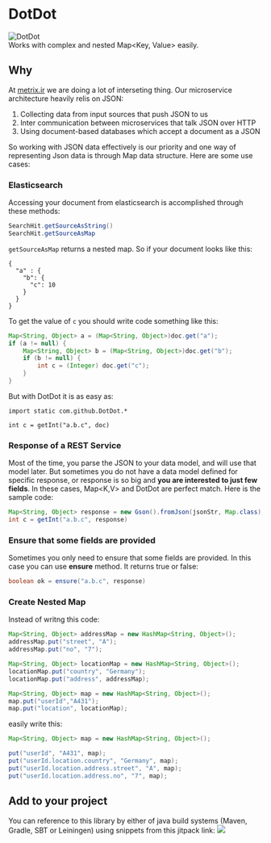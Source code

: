 # DotDot
![DotDot](https://github.com/mostafa-asg/dotdot/blob/master/image/DotDot.png)  
Works with complex and nested Map<Key, Value> easily.

## Why
At [metrix.ir](https://metrix.ir/) we are doing a lot of interseting thing. Our microservice architecture 
heavily relis on JSON:
1. Collecting data from input sources that push JSON to us
2. Inter communication between microservices that talk JSON over HTTP
3. Using document-based databases which accept a document as a JSON

So working with JSON data effectively is our priority and one way of representing Json data 
is through Map data structure. Here are some use cases:

### Elasticsearch
Accessing your document from elasticsearch is accomplished through these methods:
```Java
SearchHit.getSourceAsString()
SearchHit.getSourceAsMap
```
`getSourceAsMap` returns a nested map. So if your document looks like this:
```
{
  "a" : {
    "b": {
      "c": 10
    }
  }
}
```
To get the value of `c` you should write code something like this:
```Java
Map<String, Object> a = (Map<String, Object>)doc.get("a");
if (a != null) {
    Map<String, Object> b = (Map<String, Object>)doc.get("b");
    if (b != null) {
        int c = (Integer) doc.get("c");
    }
}
```
But with DotDot it is as easy as:
```
import static com.github.DotDot.*

int c = getInt("a.b.c", doc)
```

### Response of a REST Service
Most of the time, you parse the JSON to your data model, and will use that model later. But sometimes you 
do not have a data model defined for specific response, or response is so big and **you are 
interested to just few fields**. In these cases, Map<K,V> and DotDot are perfect match. Here is the sample code:
```Java
Map<String, Object> response = new Gson().fromJson(jsonStr, Map.class);
int c = getInt("a.b.c", response)
```

### Ensure that some fields are provided
Sometimes you only need to ensure that some fields are provided. In this case you can use **ensure** method. It returns true or false:
```Java
boolean ok = ensure("a.b.c", response)
```

### Create Nested Map
Instead of writng this code:
```Java
Map<String, Object> addressMap = new HashMap<String, Object>();
addressMap.put("street", "A");
addressMap.put("no", "7");

Map<String, Object> locationMap = new HashMap<String, Object>();
locationMap.put("country", "Germany");
locationMap.put("address", addressMap);

Map<String, Object> map = new HashMap<String, Object>();
map.put("userId","A431");
map.put("location", locationMap);
```
easily write this:
```Java
Map<String, Object> map = new HashMap<String, Object>();

put("userId", "A431", map);
put("userId.location.country", "Germany", map);
put("userId.location.address.street", "A", map);
put("userId.location.address.no", "7", map);
```

## Add to your project
You can reference to this library by either of java build systems 
(Maven, Gradle, SBT or Leiningen) using snippets from this jitpack link: [![](https://jitpack.io/v/mostafa-asg/dotdot.svg)](https://jitpack.io/#mostafa-asg/dotdot)
